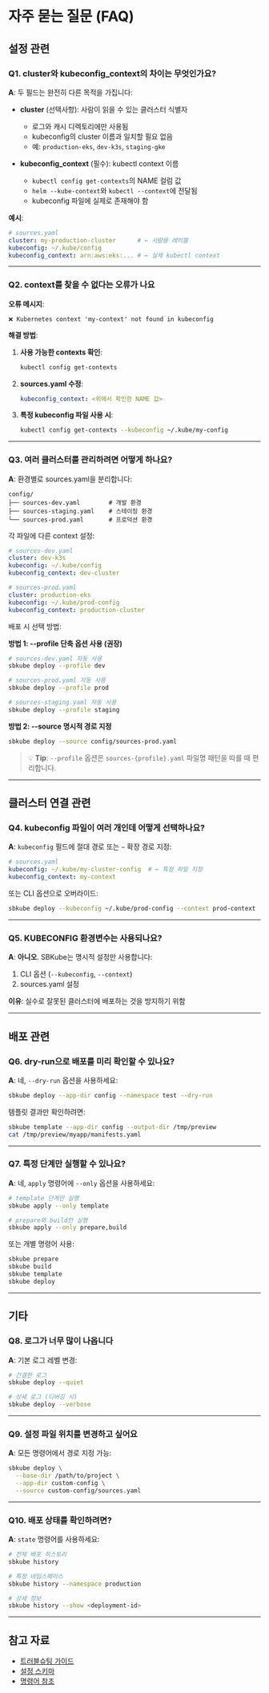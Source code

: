 # 자주 묻는 질문 (FAQ)

## 설정 관련

### Q1. cluster와 kubeconfig_context의 차이는 무엇인가요?

**A**: 두 필드는 완전히 다른 목적을 가집니다:

- **cluster** (선택사항): 사람이 읽을 수 있는 클러스터 식별자

  - 로그와 캐시 디렉토리에만 사용됨
  - kubeconfig의 cluster 이름과 일치할 필요 없음
  - 예: `production-eks`, `dev-k3s`, `staging-gke`

- **kubeconfig_context** (필수): kubectl context 이름

  - `kubectl config get-contexts`의 NAME 컬럼 값
  - `helm --kube-context`와 `kubectl --context`에 전달됨
  - kubeconfig 파일에 실제로 존재해야 함

**예시**:

```yaml
# sources.yaml
cluster: my-production-cluster      # ← 사람용 레이블
kubeconfig: ~/.kube/config
kubeconfig_context: arn:aws:eks:... # ← 실제 kubectl context
```

______________________________________________________________________

### Q2. context를 찾을 수 없다는 오류가 나요

**오류 메시지**:

```
❌ Kubernetes context 'my-context' not found in kubeconfig
```

**해결 방법**:

1. **사용 가능한 contexts 확인**:

   ```bash
   kubectl config get-contexts
   ```

1. **sources.yaml 수정**:

   ```yaml
   kubeconfig_context: <위에서 확인한 NAME 값>
   ```

1. **특정 kubeconfig 파일 사용 시**:

   ```bash
   kubectl config get-contexts --kubeconfig ~/.kube/my-config
   ```

______________________________________________________________________

### Q3. 여러 클러스터를 관리하려면 어떻게 하나요?

**A**: 환경별로 sources.yaml을 분리합니다:

```
config/
├── sources-dev.yaml        # 개발 환경
├── sources-staging.yaml    # 스테이징 환경
└── sources-prod.yaml       # 프로덕션 환경
```

각 파일에 다른 context 설정:

```yaml
# sources-dev.yaml
cluster: dev-k3s
kubeconfig: ~/.kube/config
kubeconfig_context: dev-cluster

# sources-prod.yaml
cluster: production-eks
kubeconfig: ~/.kube/prod-config
kubeconfig_context: production-cluster
```

배포 시 선택 방법:

**방법 1: --profile 단축 옵션 사용 (권장)**

```bash
# sources-dev.yaml 자동 사용
sbkube deploy --profile dev

# sources-prod.yaml 자동 사용
sbkube deploy --profile prod

# sources-staging.yaml 자동 사용
sbkube deploy --profile staging
```

**방법 2: --source 명시적 경로 지정**

```bash
sbkube deploy --source config/sources-prod.yaml
```

> 💡 **Tip**: `--profile` 옵션은 `sources-{profile}.yaml` 파일명 패턴을 따를 때 편리합니다.

______________________________________________________________________

## 클러스터 연결 관련

### Q4. kubeconfig 파일이 여러 개인데 어떻게 선택하나요?

**A**: `kubeconfig` 필드에 절대 경로 또는 `~` 확장 경로 지정:

```yaml
# sources.yaml
kubeconfig: ~/.kube/my-cluster-config  # ← 특정 파일 지정
kubeconfig_context: my-context
```

또는 CLI 옵션으로 오버라이드:

```bash
sbkube deploy --kubeconfig ~/.kube/prod-config --context prod-context
```

______________________________________________________________________

### Q5. KUBECONFIG 환경변수는 사용되나요?

**A**: **아니오**. SBKube는 명시적 설정만 사용합니다:

1. CLI 옵션 (`--kubeconfig`, `--context`)
1. sources.yaml 설정

**이유**: 실수로 잘못된 클러스터에 배포하는 것을 방지하기 위함

______________________________________________________________________

## 배포 관련

### Q6. dry-run으로 배포를 미리 확인할 수 있나요?

**A**: 네, `--dry-run` 옵션을 사용하세요:

```bash
sbkube deploy --app-dir config --namespace test --dry-run
```

템플릿 결과만 확인하려면:

```bash
sbkube template --app-dir config --output-dir /tmp/preview
cat /tmp/preview/myapp/manifests.yaml
```

______________________________________________________________________

### Q7. 특정 단계만 실행할 수 있나요?

**A**: 네, `apply` 명령어에 `--only` 옵션을 사용하세요:

```bash
# template 단계만 실행
sbkube apply --only template

# prepare와 build만 실행
sbkube apply --only prepare,build
```

또는 개별 명령어 사용:

```bash
sbkube prepare
sbkube build
sbkube template
sbkube deploy
```

______________________________________________________________________

## 기타

### Q8. 로그가 너무 많이 나옵니다

**A**: 기본 로그 레벨 변경:

```bash
# 간결한 로그
sbkube deploy --quiet

# 상세 로그 (디버깅 시)
sbkube deploy --verbose
```

______________________________________________________________________

### Q9. 설정 파일 위치를 변경하고 싶어요

**A**: 모든 명령어에서 경로 지정 가능:

```bash
sbkube deploy \
  --base-dir /path/to/project \
  --app-dir custom-config \
  --source custom-config/sources.yaml
```

______________________________________________________________________

### Q10. 배포 상태를 확인하려면?

**A**: `state` 명령어를 사용하세요:

```bash
# 전체 배포 히스토리
sbkube history

# 특정 네임스페이스
sbkube history --namespace production

# 상세 정보
sbkube history --show <deployment-id>
```

______________________________________________________________________

## 참고 자료

- [트러블슈팅 가이드](README.md)
- [설정 스키마](../03-configuration/config-schema.md)
- [명령어 참조](../02-features/commands.md)
